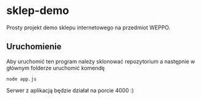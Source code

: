 # sklep-demo

Prosty projekt demo sklepu internetowego na przedmiot WEPPO.


## Uruchomienie

Aby uruchomić ten program należy sklonować repozytorium a następnie w głównym folderze uruchomić komendę
```
node app.js
```
Serwer z aplikacją będzie działał na porcie 4000 :)
